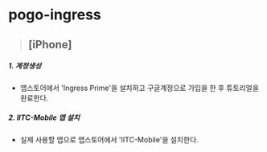 # pogo-ingress

> ## [iPhone]

##### 1. 계정생성
- 앱스토어에서 'Ingress Prime'을 설치하고 구글계정으로 가입을 한 후 튜토리얼을 완료한다.
##### 2. IITC-Mobile 앱 설치
- 실제 사용할 앱으로 앱스토어에서 'IITC-Mobile'을 설치한다.
